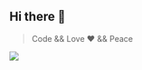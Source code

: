 ## Hi there 👋

> Code && Love ❤ && Peace

<img src="https://github.com/Gh0xE9/.github/blob/main/public.png" align="center">
